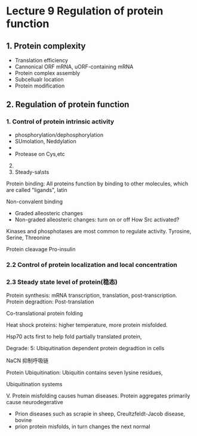 # Lecture 9 Regulation of protein function


## 1. Protein complexity
+ Translation efficiency
+ Cannonical ORF mRNA, uORF-containing mRNA
+ Protein complex assembly
+ Subcellualr location
+ Protein modification

## 2. Regulation of protein function
### 1. Control of protein intrinsic activity
+ phosphorylation/dephosphorylation
+ SUmolation, Neddylation
+
+ Protease on Cys,etc
2.
3. Steady-sa\sts

Protein binding: All proteins function by binding to other molecules, which are called "ligands", latin

Non-convalent binding
+ Graded alleosteric changes
+ Non-graded alleosteric changes: turn on or off
How Src activated?

Kinases and phosphotases are most common to regulate activity.
Tyrosine, Serine, Threonine

Protein cleavage
Pro-insulin

### 2.2 Control of protein localization and local concentration

### 2.3 Steady state level of protein(稳态)
Protein synthesis: mRNA transcription, translation, post-transcription.
Protein degradtion: Post-translation

Co-translational protein folding

Heat shock proteins:
higher temperature, more protein misfolded.

Hsp70 acts first to help fold partially translated protein,

Degrade:
5: Ubiquitination dependent protein degradtion in cells


NaCN 抑制呼吸链


Protein Ubiquitination: Ubiquitin contains seven lysine residues,

Ubiquitination systems

V. Protein misfolding causes human diseases.
Protein aggregates primarily cause neurodegerative

  + Prion diseases such as scrapie in sheep, Creultzfeldt-Jacob disease,
  bovine   
  + prion protein misfolds, in turn changes the next normal  
